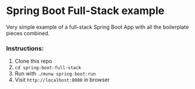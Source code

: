 # Spring Boot Full-Stack example

Very simple example of a full-stack Spring Boot App with all the boilerplate pieces combined.

### Instructions:
1. Clone this repo
2. `cd spring-boot-full-stack`
3. Run with `./mvnw spring-boot:run`
4. Visit `http://localhost:8080` in browser


